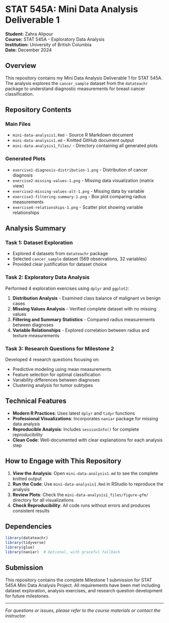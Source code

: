 # STAT 545A: Mini Data Analysis Deliverable 1

**Student:** Zahra Alipour  
**Course:** STAT 545A - Exploratory Data Analysis  
**Institution:** University of British Columbia  
**Date:** December 2024

## Overview

This repository contains my Mini Data Analysis Deliverable 1 for STAT 545A. The analysis explores the `cancer_sample` dataset from the `datateachr` package to understand diagnostic measurements for breast cancer classification.

## Repository Contents

### Main Files
- `mini-data-analysis1.Rmd` - Source R Markdown document
- `mini-data-analysis1.md` - Knitted GitHub document output
- `mini-data-analysis1_files/` - Directory containing all generated plots

### Generated Plots
- `exercise1-diagnosis-distribution-1.png` - Distribution of cancer diagnosis
- `exercise2-missing-values-1.png` - Missing data visualization (matrix view)
- `exercise2-missing-values-alt-1.png` - Missing data by variable
- `exercise3-filtering-summary-1.png` - Box plot comparing radius measurements
- `exercise4-relationships-1.png` - Scatter plot showing variable relationships

## Analysis Summary

### Task 1: Dataset Exploration
- Explored 4 datasets from `datateachr` package
- Selected `cancer_sample` dataset (569 observations, 32 variables)
- Provided clear justification for dataset choice

### Task 2: Exploratory Data Analysis
Performed 4 exploration exercises using `dplyr` and `ggplot2`:
1. **Distribution Analysis** - Examined class balance of malignant vs benign cases
2. **Missing Values Analysis** - Verified complete dataset with no missing values
3. **Filtering and Summary Statistics** - Compared radius measurements between diagnoses
4. **Variable Relationships** - Explored correlation between radius and texture measurements

### Task 3: Research Questions for Milestone 2
Developed 4 research questions focusing on:
- Predictive modeling using mean measurements
- Feature selection for optimal classification
- Variability differences between diagnoses
- Clustering analysis for tumor subtypes

## Technical Features

- **Modern R Practices**: Uses latest `dplyr` and `tidyr` functions
- **Professional Visualizations**: Incorporates `naniar` package for missing data analysis
- **Reproducible Analysis**: Includes `sessionInfo()` for complete reproducibility
- **Clean Code**: Well-documented with clear explanations for each analysis step

## How to Engage with This Repository

1. **View the Analysis**: Open `mini-data-analysis1.md` to see the complete knitted output
2. **Run the Code**: Use `mini-data-analysis1.Rmd` in RStudio to reproduce the analysis
3. **Review Plots**: Check the `mini-data-analysis1_files/figure-gfm/` directory for all visualizations
4. **Check Reproducibility**: All code runs without errors and produces consistent results

## Dependencies

```r
library(datateachr)
library(tidyverse)
library(glue)
library(naniar)  # Optional, with graceful fallback
```

## Submission

This repository contains the complete Milestone 1 submission for STAT 545A Mini Data Analysis Project. All requirements have been met including dataset exploration, analysis exercises, and research question development for future milestones.

---

*For questions or issues, please refer to the course materials or contact the instructor.*